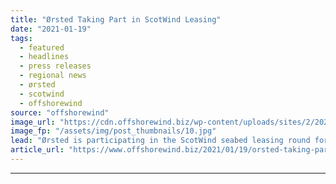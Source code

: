 ```yaml
---
title: "Ørsted Taking Part in ScotWind Leasing"
date: "2021-01-19"
tags: 
  - featured
  - headlines
  - press releases
  - regional news
  - ørsted
  - scotwind
  - offshorewind
source: "offshorewind"
image_url: "https://cdn.offshorewind.biz/wp-content/uploads/sites/2/2021/01/19091009/%C3%98rsted-Taking-Part-in-ScotWind-Leasing.jpg"
image_fp: "/assets/img/post_thumbnails/10.jpg"
lead: "Ørsted is participating in the ScotWind seabed leasing round for offshore wind projects in"
article_url: "https://www.offshorewind.biz/2021/01/19/orsted-taking-part-in-scotwind-leasing/"
---
```


---
